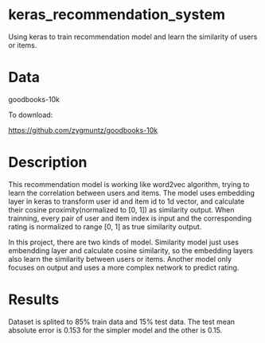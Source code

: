 # keras_recommendation_system
Using keras to train recommendation model and learn the similarity of users or items.


# Data
goodbooks-10k

To download:

https://github.com/zygmuntz/goodbooks-10k


# Description
This recommendation model is working like word2vec algorithm, trying to learn the correlation between users and items. The model uses embedding layer in keras to transform user id and item id to 1d vector, and calculate their cosine proximity(normalized to \[0, 1]) as similarity output. When trainning, every pair of user and item index is input and the corresponding rating is normalized to range \[0, 1] as true similarity output.

In this project, there are two kinds of model. Similarity model just uses embendding layer and calculate cosine similarity, so the embedding layers also learn the similarity between users or items. Another model only focuses on output and uses a more complex network to predict rating.

# Results
Dataset is splited to 85% train data and 15% test data. The test mean absolute error is 0.153 for the simpler model and the other is 0.15.

